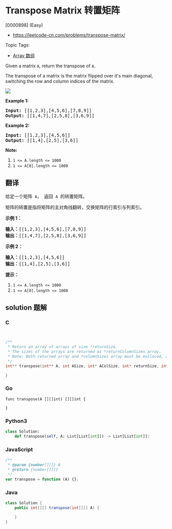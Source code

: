 # Transpose Matrix 转置矩阵

[0000898] (Easy)

- https://leetcode-cn.com/problems/transpose-matrix/

Topic Tags:

- [Array 数组](https://leetcode-cn.com/tag/array/)

Given a matrix `A`, return the transpose of `A`.

The transpose of a matrix is the matrix flipped over it's main diagonal, switching the row and column indices of the matrix.

![](https://assets.leetcode.com/uploads/2019/10/20/hint_transpose.png)

**Example 1:**

<pre><strong>Input: </strong><span id="example-input-1-1">[[1,2,3],[4,5,6],[7,8,9]]</span>
<strong>Output: </strong><span id="example-output-1">[[1,4,7],[2,5,8],[3,6,9]]</span>
</pre>

**Example 2:**

<pre><strong>Input: </strong><span id="example-input-2-1">[[1,2,3],[4,5,6]]</span>
<strong>Output: </strong><span id="example-output-2">[[1,4],[2,5],[3,6]]</span>
</pre>

**Note:**

1.  `1 <= A.length <= 1000`
2.  `1 <= A[0].length <= 1000`

## 翻译

给定一个矩阵  `A`，  返回  `A`  的转置矩阵。

矩阵的转置是指将矩阵的主对角线翻转，交换矩阵的行索引与列索引。

**示例 1：**

<pre><strong>输入：</strong>[[1,2,3],[4,5,6],[7,8,9]]
<strong>输出：</strong>[[1,4,7],[2,5,8],[3,6,9]]
</pre>

**示例 2：**

<pre><strong>输入：</strong>[[1,2,3],[4,5,6]]
<strong>输出：</strong>[[1,4],[2,5],[3,6]]
</pre>

**提示：**

1.  `1 <= A.length <= 1000`
2.  `1 <= A[0].length <= 1000`

## solution 题解

### C

```c


/**
 * Return an array of arrays of size *returnSize.
 * The sizes of the arrays are returned as *returnColumnSizes array.
 * Note: Both returned array and *columnSizes array must be malloced, assume caller calls free().
 */
int** transpose(int** A, int ASize, int* AColSize, int* returnSize, int** returnColumnSizes){

}


```

### Go

```golang
func transpose(A [][]int) [][]int {

}
```

### Python3

```python
class Solution:
    def transpose(self, A: List[List[int]]) -> List[List[int]]:

```

### JavaScript

```javascript
/**
 * @param {number[][]} A
 * @return {number[][]}
 */
var transpose = function (A) {};
```

### Java

```java
class Solution {
    public int[][] transpose(int[][] A) {

    }
}
```
